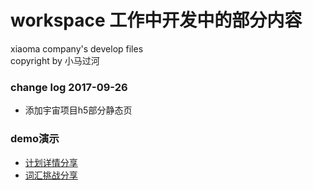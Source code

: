 # workspace 工作中开发中的部分内容

 xiaoma company's develop files <br/>
 copyright by 小马过河

### change log 2017-09-26

* 添加宇宙项目h5部分静态页

### demo演示
	
* [计划详情分享](https://yesman0319.github.io/workspace/universe-app-h5/html/plan_detail.html)<br>
* [词汇挑战分享](https://yesman0319.github.io/workspace/universe-app-h5/html/vocab_challenge_doing.html)

